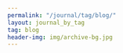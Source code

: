 ```yaml
---
permalink: "/journal/tag/blog/"
layout: journal_by_tag
tag: blog
header-img: img/archive-bg.jpg
---
```

